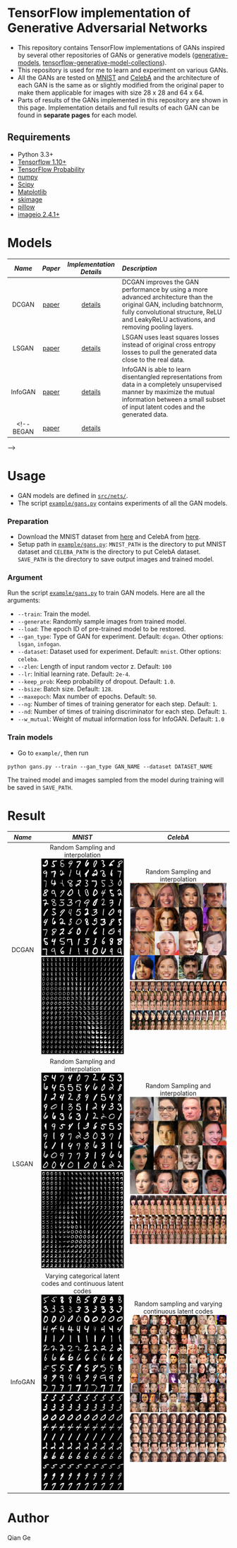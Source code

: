 # TensorFlow implementation of Generative Adversarial Networks
- This repository contains TensorFlow implementations of GANs inspired by several other repositories of GANs or generative models ([generative-models](https://github.com/wiseodd/generative-models), [tensorflow-generative-model-collections](https://github.com/hwalsuklee/tensorflow-generative-model-collections)).
- This repository is used for me to learn and experiment on various GANs.
- All the GANs are tested on [MNIST](http://yann.lecun.com/exdb/mnist/) and [CelebA](http://mmlab.ie.cuhk.edu.hk/projects/CelebA.html) and the architecture of each GAN is the same as or slightly modified from the original paper to make them applicable for images with size 28 x 28 and 64 x 64.
- Parts of results of the GANs implemented in this repository are shown in this page. Implementation details and full results of each GAN can be found in **separate pages** for each model.

## Requirements
- Python 3.3+
- [Tensorflow 1.10+](https://www.tensorflow.org/)
- [TensorFlow Probability](https://www.tensorflow.org/probability/)
- [numpy](http://www.numpy.org/)
- [Scipy](https://www.scipy.org/)
- [Matplotlib](https://matplotlib.org/)
- [skimage](https://scikit-image.org/)
- [pillow](https://pillow.readthedocs.io/en/5.2.x/)
- [imageio 2.4.1+](http://imageio.github.io/)


# Models
*Name* | *Paper* | *Implementation Details* | *Description* | 
:--: | :---: | :--: | :--- | 
DCGAN | [paper](https://arxiv.org/abs/1511.06434) | [details](docs/dcgan/) | DCGAN improves the GAN performance by using a more advanced architecture than the original GAN, including batchnorm, fully convolutional structure, ReLU and LeakyReLU activations, and removing pooling layers.| 
LSGAN | [paper](https://arxiv.org/abs/1611.04076) | [details](docs/lsgan/) |  LSGAN uses least squares losses instead of original cross entropy losses to pull the generated data close to the real data.
InfoGAN | [paper](https://arxiv.org/abs/1606.03657) | [details](docs/infogan/) | InfoGAN is able to learn disentangled representations from data in a completely unsupervised manner by maximize the mutual information between a small subset of input latent codes and the generated data.
<!--BEGAN | [paper](https://arxiv.org/abs/1703.10717) | [details](docs/began/) |
-->


# Usage
- GAN models are defined in [`src/nets/`](src/nets/).
- The script [`example/gans.py`](example/gans.py) contains experiments of all the GAN models.

### Preparation
- Download the MNIST dataset from [here](http://yann.lecun.com/exdb/mnist/) and CelebA from [here](http://mmlab.ie.cuhk.edu.hk/projects/CelebA.html).
- Setup path in [`example/gans.py`](example/gans.py): `MNIST_PATH` is the directory to put MNIST dataset and `CELEBA_PATH` is the directory to put CelebA dataset. `SAVE_PATH` is the directory to save output images and trained model.

### Argument
Run the script [`example/gans.py`](example/gans.py) to train GAN models. Here are all the arguments:

* `--train`: Train the model.
* `--generate`: Randomly sample images from trained model.
* `--load`: The epoch ID of pre-trained model to be restored.
* `--gan_type`: Type of GAN for experiment. Default: `dcgan`. Other options: `lsgan`, `infogan`.
* `--dataset`: Dataset used for experiment. Default: `mnist`. Other options: `celeba`.
* `--zlen`: Length of input random vector z. Default: `100`
* `--lr`: Initial learning rate. Default: `2e-4`.
* `--keep_prob`: Keep probability of dropout. Default: `1.0`.
* `--bsize`: Batch size. Default: `128`.
* `--maxepoch`: Max number of epochs. Default: `50`.
* `--ng`: Number of times of training generator for each step. Default: `1`.
* `--nd`: Number of times of training discriminator for each step. Default: `1`.
* `--w_mutual`: Weight of mutual information loss for InfoGAN. Default: `1.0`

### Train models
- Go to `example/`, then run

```
python gans.py --train --gan_type GAN_NAME --dataset DATASET_NAME
```
The trained model and images sampled from the model during training will be saved in `SAVE_PATH`.

<!--### Sample images from trained model
-->
# Result

*Name* | *MNIST* |*CelebA* |
:--: | :---: | :--: |
DCGAN |Random Sampling and interpolation <br/> <img src = 'docs/dcgan/figs/mnist/generate_im_20.png' height = '220px' width = '220px'> <img src = 'docs/dcgan/figs/mnist/manifoid_23.png' height = '220px' width = '220px'> |Random Sampling and interpolation <br/> <img src = 'docs/dcgan/figs/face/generate_im_25.png' height = '220px' width = '220px'> <img src = 'docs/lsgan/figs/face/interpolate_47.png' height = '110px' width = '330px'>
LSGAN |Random Sampling and interpolation <br/> <img src = 'docs/lsgan/figs/mnist/generate_im_20.png' height = '220px' width = '220px'> <img src = 'docs/lsgan/figs/mnist/manifoid_24.png' height = '220px' width = '220px'> | Random Sampling and interpolation <br/> <img src = 'docs/lsgan/figs/face/generate_im_49.png' height = '220px' width = '220px'> <img src = 'docs/dcgan/figs/face/interpolate_24.png' height = '110px' width = '330px'>
InfoGAN |Varying categorical latent codes and continuous latent codes <br/> <img src = 'docs/infogan/figs/mnist/generate_im_49.png' height = '220px' width = '220px'> <img src = 'docs/infogan/figs/mnist/interp_cont_1_49.png' height = '220px' width = '220px'> | Random sampling and varying continuous latent codes <br/> <img src = 'docs/infogan/figs/face/random_sampling_49.png' height = '220px' width = '220px'> <img src = 'docs/infogan/figs/face/interp_cont_3_41.png' height = '110px' width = '220px'>

# Author
Qian Ge
